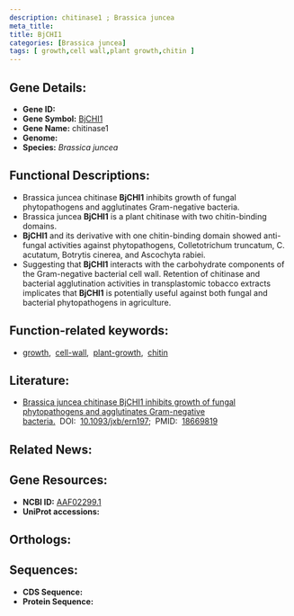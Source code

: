 ```yaml
---
description: chitinase1 ; Brassica juncea
meta_title:
title: BjCHI1
categories: [Brassica juncea]
tags: [ growth,cell wall,plant growth,chitin ]
---
```


## Gene Details:
- **Gene ID:** []()
- **Gene Symbol:** <u>BjCHI1</u>
- **Gene Name:** chitinase1
- **Genome:** []()
- **Species:** *Brassica juncea*

## Functional Descriptions:
   - Brassica juncea chitinase **BjCHI1** inhibits growth of fungal phytopathogens and agglutinates Gram-negative bacteria.
   - Brassica juncea **BjCHI1** is a plant chitinase with two chitin-binding domains.
   - **BjCHI1** and its derivative with one chitin-binding domain showed anti-fungal activities against phytopathogens, Colletotrichum truncatum, C. acutatum, Botrytis cinerea, and Ascochyta rabiei.
   - Suggesting that **BjCHI1** interacts with the carbohydrate components of the Gram-negative bacterial cell wall. Retention of chitinase and bacterial agglutination activities in transplastomic tobacco extracts implicates that **BjCHI1** is potentially useful against both fungal and bacterial phytopathogens in agriculture.

## Function-related keywords:
   - [growth](/tags/growth/),&nbsp;&nbsp;[cell-wall](/tags/cell-wall/),&nbsp;&nbsp;[plant-growth](/tags/plant-growth/),&nbsp;&nbsp;[chitin](/tags/chitin/)

## Literature:
   - [Brassica juncea chitinase BjCHI1 inhibits growth of fungal phytopathogens and agglutinates Gram-negative bacteria.](https://doi.org/10.1093/jxb/ern197)&nbsp;&nbsp;DOI:&nbsp;&nbsp;[10.1093/jxb/ern197](https://doi.org/10.1093/jxb/ern197);&nbsp;&nbsp;PMID:&nbsp;&nbsp;[18669819](https://pubmed.ncbi.nlm.nih.gov/18669819/)

## Related News:

## Gene Resources:
- **NCBI ID:**  [AAF02299.1](https://www.ncbi.nlm.nih.gov/gene/?term=AAF02299.1)
- **UniProt accessions:**  [](https://www.uniprot.org/uniprotkb//entry)

## Orthologs:

## Sequences:
- **CDS Sequence:**
- **Protein Sequence:**
